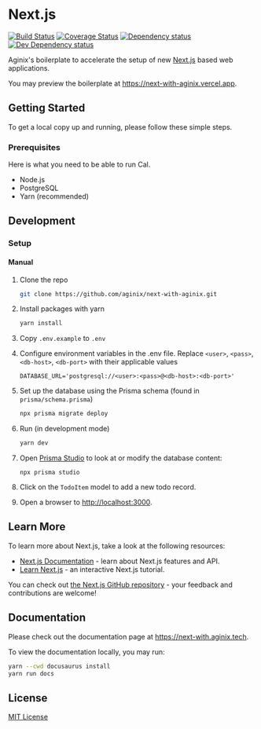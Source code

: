 # Next.js

[![Build Status][build-status-image]][build-status-url] [![Coverage Status][codecov-image]][codecov-url] [![Dependency status][david-dm-image]][david-dm-url] [![Dev Dependency status][david-dm-dev-image]][david-dm-dev-url]

[build-status-url]: https://github.com/aginix/next-with-aginix/actions
[build-status-image]: https://img.shields.io/github/workflow/status/aginix/next-with-aginix/Node%20CI/master
[codecov-url]: https://codecov.io/gh/aginix/next-with-aginix
[codecov-image]: https://img.shields.io/codecov/c/github/aginix/next-with-aginix/master.svg
[david-dm-url]: https://david-dm.org/aginix/next-with-aginix
[david-dm-image]: https://img.shields.io/david/aginix/next-with-aginix.svg
[david-dm-dev-url]: https://david-dm.org/aginix/next-with-aginix?type=dev
[david-dm-dev-image]: https://img.shields.io/david/dev/aginix/next-with-aginix.svg

Aginix's boilerplate to accelerate the setup of new [Next.js](https://nextjs.org/) based web applications.

You may preview the boilerplate at https://next-with-aginix.vercel.app.

## Getting Started

To get a local copy up and running, please follow these simple steps.

### Prerequisites

Here is what you need to be able to run Cal.

- Node.js
- PostgreSQL
- Yarn (recommended)

## Development

### Setup

#### Manual

1. Clone the repo

   ```sh
   git clone https://github.com/aginix/next-with-aginix.git
   ```

2. Install packages with yarn

   ```sh
   yarn install
   ```

3. Copy `.env.example` to `.env`

4. Configure environment variables in the .env file. Replace `<user>`, `<pass>`, `<db-host>`, `<db-port>` with their applicable values

   ```
   DATABASE_URL='postgresql://<user>:<pass>@<db-host>:<db-port>'
   ```

5. Set up the database using the Prisma schema (found in `prisma/schema.prisma`)
   ```sh
   npx prisma migrate deploy
   ```
6. Run (in development mode)
   ```sh
   yarn dev
   ```
7. Open [Prisma Studio](https://www.prisma.io/studio) to look at or modify the database content:

   ```
   npx prisma studio
   ```

8. Click on the `TodoItem` model to add a new todo record.

9. Open a browser to [http://localhost:3000](http://localhost:3000).

## Learn More

To learn more about Next.js, take a look at the following resources:

- [Next.js Documentation](https://nextjs.org/docs) - learn about Next.js features and API.
- [Learn Next.js](https://nextjs.org/learn) - an interactive Next.js tutorial.

You can check out [the Next.js GitHub repository](https://github.com/vercel/next.js/) - your feedback and contributions are welcome!

## Documentation

Please check out the documentation page at https://next-with.aginix.tech.

To view the documentation locally, you may run:

```bash
yarn --cwd docusaurus install
yarn run docs
```

## License

[MIT License](./LICENSE.md)
